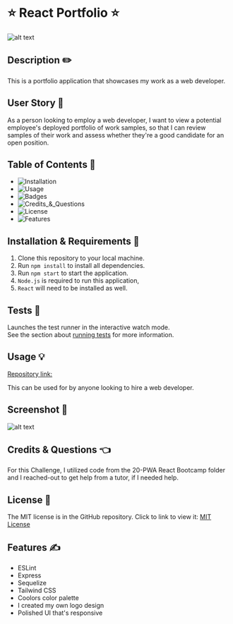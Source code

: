 # ⭐ React Portfolio ⭐

![alt text](https://img.shields.io/badge/License-MIT-blue.svg)

## Description ✏️

This is a portfolio application that showcases my work as a web developer.     

## User Story 📖

As a person looking to employ a web developer,
I want to view a potential employee's deployed portfolio of work samples,
so that I can review samples of their work and assess whether they're a good candidate for an open position.

## Table of Contents 📖

- ![Installation](#installation)
- ![Usage](#usage)
- ![Badges](#badges)
- ![Credits\_&_Questions](#credits_&_questions)
- ![License](#license)
- ![Features](#features)

## Installation & Requirements 🔑

1.  Clone this repository to your local machine.
2.  Run `npm install` to install all dependencies.
3.  Run `npm start` to start the application.
4.  `Node.js` is required to run this application,
5.  `React` will need to be installed as well.


## Tests 🧪

Launches the test runner in the interactive watch mode.\
See the section about [running tests](https://facebook.github.io/create-react-app/docs/running-tests) for more information.

## Usage &#128161;

[Repository link:](https://github.com/123sites/React-Portfolio)

This can be used for by anyone looking to hire a web developer.

## Screenshot 🎯

![alt text]()

## Credits & Questions 👈

For this Challenge, I utilized code from the 20-PWA React Bootcamp folder and 
I reached-out to get help from a tutor, if I needed help.

## License 📝

The MIT license is in the GitHub repository. Click to link to view it:
[MIT License](https://github.com/123sites/React-Portfolio/blob/main/LICENSE)

## Features ✍

- ESLint
- Express
- Sequelize
- Tailwind CSS
- Coolors color palette
- I created my own logo design
- Polished UI that's responsive
